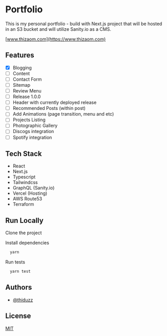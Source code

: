 
# Portfolio

This is my personal portfolio - build with Next.js project that will be hosted in an S3 bucket and will utilize Sanity.io as a CMS.

[www.thizaom.com](https://www.thizaom.com)

## Features
- [X] Blogging
- [ ] Content
- [ ] Contact Form
- [ ] Sitemap
- [ ] Review Menu
- [ ] Release 1.0.0
- [ ] Header with currently deployed release
- [ ] Recommended Posts (within post)
- [ ] Add Animations (page transition, menu and etc)
- [ ] Projects Listing
- [ ] Photographic Gallery
- [ ] Discogs integration
- [ ] Spotify integration

## Tech Stack
- React
- Next.js
- Typescript
- Tailwindcss
- GraphQL (Sanity.io)
- Vercel (Hosting)
- AWS Route53
- Terraform

## Run Locally

Clone the project

Install dependencies

```bash
  yarn
```

Run tests

```bash
  yarn test
```


## Authors

- [@thiduzz](https://www.github.com/thiduzz)


## License

[MIT](https://choosealicense.com/licenses/mit/)
